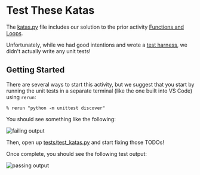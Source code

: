 # Test These Katas

The [katas.py](katas.py) file includes our solution to the prior activity [Functions and Loops](https://github.com/KenzieAcademy/backend-katas-functions-loops).

Unfortunately, while we had good intentions and wrote a [test
harness](./tests), we didn't actually write any unit tests!

## Getting Started

There are several ways to start this activity, but we suggest that you start
by running the unit tests in a separate terminal (like the one built into VS
Code) using `rerun`:

```console
% rerun "python -m unittest discover"
```

You should see something like the following:

![failing output](./n/failing.png)

Then, open up [tests/test_katas.py](./tests/test_katas.py) and start fixing those TODOs!

Once complete, you should see the following test output:

![passing output](./screenshots/passing.png)
